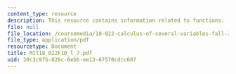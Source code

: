 ```yaml
---
content_type: resource
description: This resource contains information related to functions.
file: null
file_location: /coursemedia/18-022-calculus-of-several-variables-fall-2010/20c3c9fb826c6ebbee1367570cdcc607_MIT18_022F10_l_7.pdf
file_type: application/pdf
resourcetype: Document
title: MIT18_022F10_l_7.pdf
uid: 20c3c9fb-826c-6ebb-ee13-67570cdcc607
---
```

